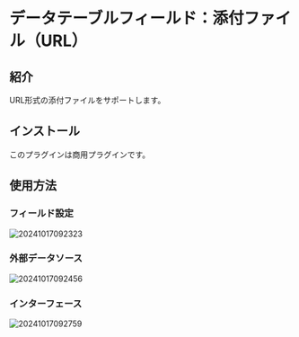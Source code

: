 # データテーブルフィールド：添付ファイル（URL）

<PluginInfo commercial="true" name="field-attachment-url"></PluginInfo>

## 紹介

URL形式の添付ファイルをサポートします。

## インストール

このプラグインは商用プラグインです。

## 使用方法

### フィールド設定

![20241017092323](https://static-docs.nocobase.com/20241017092323.png)

### 外部データソース

![20241017092456](https://static-docs.nocobase.com/20241017092456.png)

### インターフェース

![20241017092759](https://static-docs.nocobase.com/20241017092759.png)
